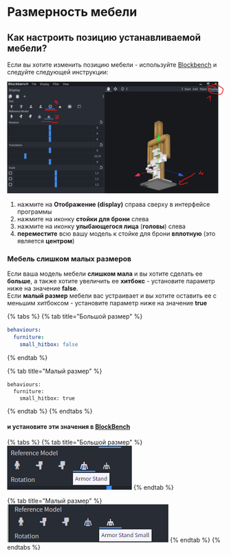 # Размерность мебели

## Как настроить позицию устанавливаемой мебели?

Если вы хотите изменить позицию мебели - используйте [Blockbench](../item-properties/resource/creating-3d-models.md) и следуйте следующей инструкции:

![](<../../../../.gitbook/assets/immagine (8).png>)

1. нажмите на **Отображение (display)** справа сверху в интерфейсе программы
2. нажмите на иконку **стойки для брони** слева
3. нажмите на иконку **улыбающегося лица** (**головы**) слева
4. **переместите** всю вашу модель к стойке для брони **вплотную** (это является **центром**)

### Мебель слишком малых размеров

Если ваша модель мебели **слишком мала** и вы хотите сделать ее **больше**, а также хотите увеличить ее **хитбокс** - установите параметр ниже на значение **false**.\
Если **малый размер** мебели вас устраивает и вы хотите оставить ее с меньшим хитбоксом - установите параметр ниже на значение **true**

{% tabs %}
{% tab title="Большой размер" %}
```yaml
behaviours:
  furniture:
    small_hitbox: false
```
{% endtab %}

{% tab title="Малый размер" %}
```
behaviours:
  furniture:
    small_hitbox: true
```
{% endtab %}
{% endtabs %}

#### и установите эти значения в [BlockBench](../item-properties/resource/creating-3d-models.md)

{% tabs %}
{% tab title="Большой размер" %}
![](<../../../../.gitbook/assets/immagine (9).png>)
{% endtab %}

{% tab title="Малый размер" %}
![](<../../../../.gitbook/assets/immagine (10).png>)
{% endtab %}
{% endtabs %}
